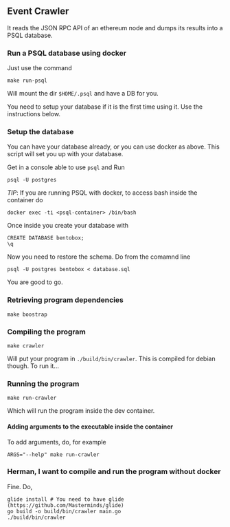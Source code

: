 ## Event Crawler

It reads the JSON RPC API of an ethereum node and dumps its results into
a PSQL database.

### Run a PSQL database using docker

Just use the command

```
make run-psql
```

Will mount the dir `$HOME/.psql` and have a DB for you.

You need to setup your database if it is the first time using it.
Use the instructions below.

### Setup the database

You can have your database already, or you can use docker as above.
This script will set you up with your database.

Get in a console able to use `psql` and Run

```
psql -U postgres
```

*TIP*: If you are running PSQL with docker,
to access bash inside the container do

```
docker exec -ti <psql-container> /bin/bash
```

Once inside you create your database with

```
CREATE DATABASE bentobox;
\q
```

Now you need to restore the schema. Do from the comamnd line

```
psql -U postgres bentobox < database.sql
```

You are good to go.

### Retrieving program dependencies

```
make boostrap
```

### Compiling the program

```
make crawler
```

Will put your program in `./build/bin/crawler`. This is compiled for debian
though. To run it...

### Running the program

```
make run-crawler
```

Which will run the program inside the dev container.

#### Adding arguments to the executable inside the container

To add arguments, do, for example

```
ARGS="--help" make run-crawler
```

### Herman, I want to compile and run the program without docker

Fine. Do,

```
glide install # You need to have glide (https://github.com/Masterminds/glide)
go build -o build/bin/crawler main.go
./build/bin/crawler
```
